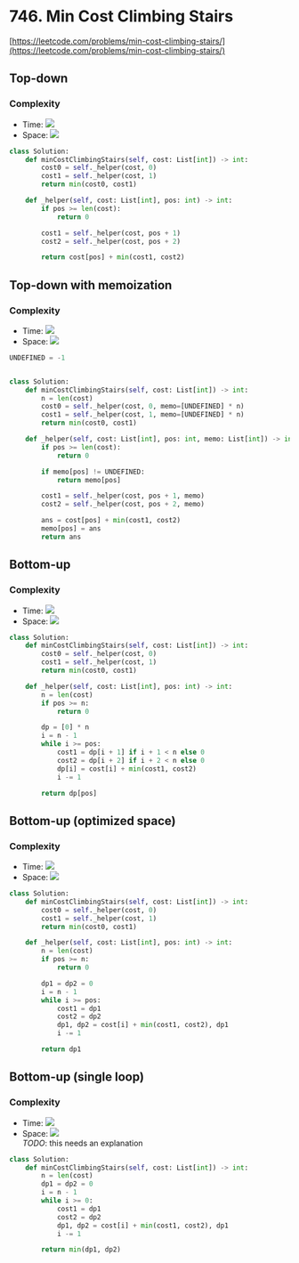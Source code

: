 # 746. Min Cost Climbing Stairs
[https://leetcode.com/problems/min-cost-climbing-stairs/](https://leetcode.com/problems/min-cost-climbing-stairs/)
## Top-down
### Complexity
- Time: <img src="https://render.githubusercontent.com/render/math?math=\mathcal{O}(2^n)">
- Space: <img src="https://render.githubusercontent.com/render/math?math=\mathcal{O}(n)">
```python
class Solution:
    def minCostClimbingStairs(self, cost: List[int]) -> int:
        cost0 = self._helper(cost, 0)
        cost1 = self._helper(cost, 1)
        return min(cost0, cost1)

    def _helper(self, cost: List[int], pos: int) -> int:
        if pos >= len(cost):
            return 0

        cost1 = self._helper(cost, pos + 1)
        cost2 = self._helper(cost, pos + 2)

        return cost[pos] + min(cost1, cost2)
```

## Top-down with memoization
### Complexity
- Time: <img src="https://render.githubusercontent.com/render/math?math=\mathcal{O}(n)">
- Space: <img src="https://render.githubusercontent.com/render/math?math=\mathcal{O}(n)">
```python
UNDEFINED = -1


class Solution:
    def minCostClimbingStairs(self, cost: List[int]) -> int:
        n = len(cost)
        cost0 = self._helper(cost, 0, memo=[UNDEFINED] * n)
        cost1 = self._helper(cost, 1, memo=[UNDEFINED] * n)
        return min(cost0, cost1)

    def _helper(self, cost: List[int], pos: int, memo: List[int]) -> int:
        if pos >= len(cost):
            return 0

        if memo[pos] != UNDEFINED:
            return memo[pos]

        cost1 = self._helper(cost, pos + 1, memo)
        cost2 = self._helper(cost, pos + 2, memo)

        ans = cost[pos] + min(cost1, cost2)
        memo[pos] = ans
        return ans
```

## Bottom-up
### Complexity
- Time: <img src="https://render.githubusercontent.com/render/math?math=\mathcal{O}(n)">
- Space: <img src="https://render.githubusercontent.com/render/math?math=\mathcal{O}(n)">
```python
class Solution:
    def minCostClimbingStairs(self, cost: List[int]) -> int:
        cost0 = self._helper(cost, 0)
        cost1 = self._helper(cost, 1)
        return min(cost0, cost1)

    def _helper(self, cost: List[int], pos: int) -> int:
        n = len(cost)
        if pos >= n:
            return 0

        dp = [0] * n
        i = n - 1
        while i >= pos:
            cost1 = dp[i + 1] if i + 1 < n else 0
            cost2 = dp[i + 2] if i + 2 < n else 0
            dp[i] = cost[i] + min(cost1, cost2)
            i -= 1

        return dp[pos]
```

## Bottom-up (optimized space)
### Complexity
- Time: <img src="https://render.githubusercontent.com/render/math?math=\mathcal{O}(n)">
- Space: <img src="https://render.githubusercontent.com/render/math?math=\mathcal{O}(1)">
```python
class Solution:
    def minCostClimbingStairs(self, cost: List[int]) -> int:
        cost0 = self._helper(cost, 0)
        cost1 = self._helper(cost, 1)
        return min(cost0, cost1)

    def _helper(self, cost: List[int], pos: int) -> int:
        n = len(cost)
        if pos >= n:
            return 0

        dp1 = dp2 = 0
        i = n - 1
        while i >= pos:
            cost1 = dp1
            cost2 = dp2
            dp1, dp2 = cost[i] + min(cost1, cost2), dp1
            i -= 1

        return dp1
```

## Bottom-up (single loop)
### Complexity
- Time: <img src="https://render.githubusercontent.com/render/math?math=\mathcal{O}(n)">
- Space: <img src="https://render.githubusercontent.com/render/math?math=\mathcal{O}(1)">  
_TODO_: this needs an explanation
```python
class Solution:
    def minCostClimbingStairs(self, cost: List[int]) -> int:
        n = len(cost)
        dp1 = dp2 = 0
        i = n - 1
        while i >= 0:
            cost1 = dp1
            cost2 = dp2
            dp1, dp2 = cost[i] + min(cost1, cost2), dp1
            i -= 1

        return min(dp1, dp2)
```
